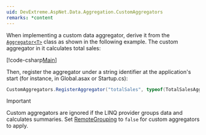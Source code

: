 ```yaml
---
uid: DevExtreme.AspNet.Data.Aggregation.CustomAggregators
remarks: *content
---
```

When implementing a custom data aggregator, derive it from the [`Aggregator<T>`](xref:DevExtreme.AspNet.Data.Aggregation.Aggregator`1) class as shown in the following example. The custom aggregator in it calculates total sales:

[!code-csharp[Main](../../DevExtreme.AspNet.Data.Tests/TotalSalesAggregator.cs#class)]

Then, register the aggregator under a string identifier at the application's start (for instance, in Global.asax or Startup.cs):

```csharp
CustomAggregators.RegisterAggregator("totalSales", typeof(TotalSalesAggregator<>));
```

> [!Important]
> Custom aggregators are ignored if the LINQ provider groups data and calculates summaries. Set [RemoteGrouping](xref:DevExtreme.AspNet.Data.DataSourceLoadOptionsBase.RemoteGrouping) to `false` for custom aggregators to apply.

